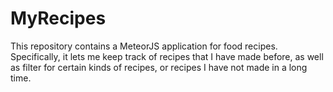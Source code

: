 # MyRecipes

This repository contains a MeteorJS application for food recipes. Specifically, it lets me keep track of recipes that I have made before, as well as filter for certain kinds of recipes, or recipes I have not made in a long time.
